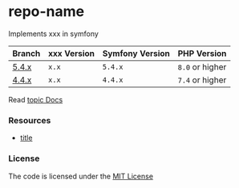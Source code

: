 # repo-name
Implements xxx in symfony

| Branch            | xxx Version | Symfony Version | PHP Version     |
|-------------------|-------------|-----------------|-----------------|
| [5.4.x][repo_url] | `x.x`       | `5.4.x`         | `8.0` or higher |
| [4.4.x][repo_url] | `x.x`       | `4.4.x`         | `7.4` or higher |


Read [topic Docs](xxx)

### Resources  
- [title](url)


### License
The code is licensed under the [MIT License][license]


[repo_url]: https://github.com/habibun/symfony-template/tree/repo-name
[license]: https://github.com/habibun/symfony-template/blob/main/LICENSE
